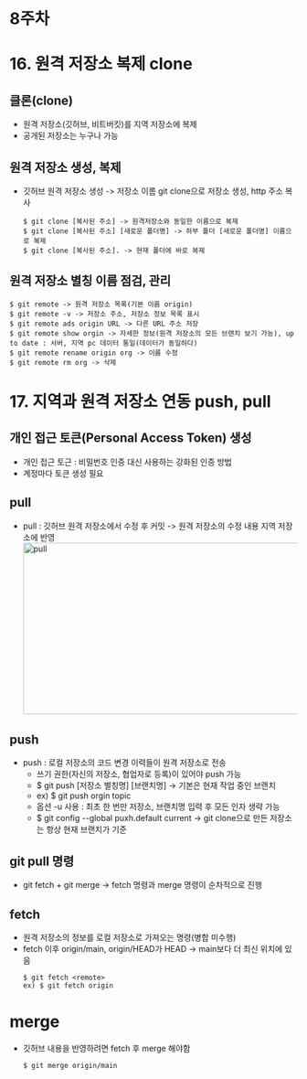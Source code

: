 # 8주차
# 16. 원격 저장소 복제 clone
## 클론(clone)
- 원격 저장소(깃허브, 비트버킷)를 지역 저장소에 복제
- 공개된 저장소는 누구나 가능


## 원격 저장소 생성, 복제
- 깃허브 원격 저장소 생성 -> 저장소 이름 git clone으로 저장소 생성, http 주소 복사
  ```
  $ git clone [복사된 주소] -> 원격저장소와 동일한 이름으로 복제
  $ git clone [복사된 주소] [새로운 폴더명] -> 하부 폴더 [새로운 폴더명] 이름으로 복제
  $ git clone [복사된 주소]. -> 현재 폴더에 바로 복제
  ```
## 원격 저장소 별칭 이름 점검, 관리
  ```
  $ git remote -> 원격 저장소 목록(기본 이름 origin)
  $ git remote -v -> 저장소 주소, 저장소 정보 목록 표시
  $ git remote ads origin URL -> 다른 URL 주소 저장
  $ git remote show orgin -> 자세한 정보(원격 저장소의 모든 브랜치 보기 가능), up to date : 서버, 지역 pc 데이터 통일(데이터가 동일하다)
  $ git remote rename origin org -> 이름 수정
  $ git remote rm org -> 삭제
  ```
# 17. 지역과 원격 저장소 연동 push, pull
## 개인 접근 토큰(Personal Access Token) 생성
- 개인 접근 토근 : 비밀번호 인증 대신 사용하는 강화된 인증 방법
- 계정마다 토큰 생성 필요
## pull
- pull : 깃허브 원격 저장소에서 수정 후 커밋 -> 원격 저장소의 수정 내용 지역 저장소에 반영
 <img src="./img/pull.png" width="600px" height="300px" title="pull" alt="pull"></img><br/>

## push
- push : 로컬 저장소의 코드 변경 이력들이 원격 저장소로 전송
  - 쓰기 권한(자신의 저장소, 협업자로 등록)이 있어야 push 가능
  - $ git push [저장소 별칭명] [브랜치명] -> 기본은 현재 작업 중인 브랜치
  - ex) $ git push orgin topic
  - 옵션 -u 사용 : 최초 한 번만 저장소, 브랜치명 입력 후 모든 인자 생략 가능
  - $ git config --global puxh.default current -> git clone으로 만든 저장소는 항상 현재 브랜치가 기준
## git pull 명령
-  git fetch + git merge -> fetch 명령과 merge 명령이 순차적으로 진행

## fetch
- 원격 저장소의 정보를 로컬 저장소로 가져오는 명령(병합 미수행)
- fetch 이후 origin/main, origin/HEAD가 HEAD -> main보다  더 최신 위치에 있음
   ```
   $ git fetch <remote>
   ex) $ git fetch origin
  ```

# merge
- 깃허브 내용을 반영하려면 fetch 후 merge 해야함
  ```
  $ git merge origin/main
  ```
  
